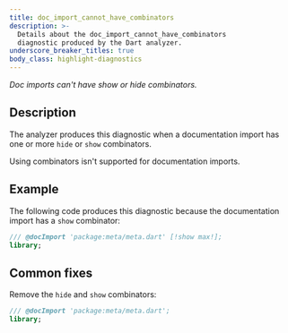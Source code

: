 ```yaml
---
title: doc_import_cannot_have_combinators
description: >-
  Details about the doc_import_cannot_have_combinators
  diagnostic produced by the Dart analyzer.
underscore_breaker_titles: true
body_class: highlight-diagnostics
---
```


_Doc imports can't have show or hide combinators._

## Description

The analyzer produces this diagnostic when a documentation import has one
or more `hide` or `show` combinators.

Using combinators isn't supported for documentation imports.

## Example

The following code produces this diagnostic because the documentation
import has a `show` combinator:

```dart
/// @docImport 'package:meta/meta.dart' [!show max!];
library;
```

## Common fixes

Remove the `hide` and `show` combinators:

```dart
/// @docImport 'package:meta/meta.dart';
library;
```
